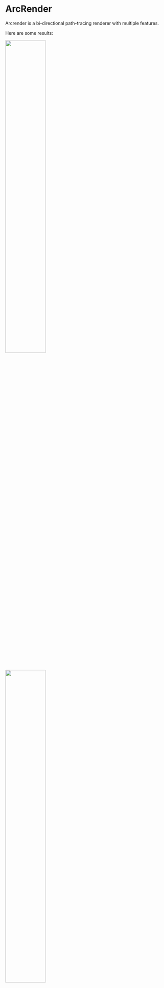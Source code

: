 # ArcRender

Arcrender is a bi-directional path-tracing renderer with multiple features.

Here are some results:

<img src = 'results/classroom-5000spp.png' width="50%"></img>

<img src = 'results/corner-8500spp.png' width="50%"></img>

<img src = 'results/caustics-10000spp.png' width="50%"></img>

<img src = 'results/scene6-1000spp.png' width="50%"></img>

<img src = 'results/scene7-1500spp.png' width="50%"></img>

<img src = 'results/HelloWorldD5000.png' width="50%"></img>

<img src = 'results/HelloWorldN5000.png' width="50%"></img>
